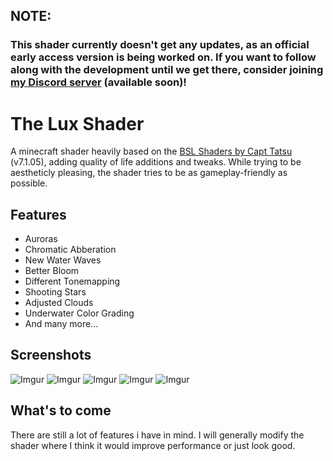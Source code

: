 ## NOTE:
### This shader currently doesn't get any updates, as an official early access version is being worked on. If you want to follow along with the development until we get there, consider joining [my Discord server]() (available soon)!

# The Lux Shader

A minecraft shader heavily based on the [BSL Shaders by Capt Tatsu](https://bitslablab.com "Takes you to the BSL Website") (v7.1.05), adding quality of life additions and tweaks. While trying to be aestheticly pleasing, the shader tries to be as gameplay-friendly as possible.

## Features
* Auroras
* Chromatic Abberation
* New Water Waves
* Better Bloom
* Different Tonemapping
* Shooting Stars
* Adjusted Clouds
* Underwater Color Grading
* And many more...

## Screenshots
![Imgur](https://i.imgur.com/Xx4KuMl.jpg)
![Imgur](https://i.imgur.com/rJJf68s.jpg)
![Imgur](https://i.imgur.com/85Ff9p8.jpg)
![Imgur](https://i.imgur.com/V9rtzmK.jpg)
![Imgur](https://i.imgur.com/ADrGwdB.jpg)

## What's to come
There are still a lot of features i have in mind. I will generally modify the shader where I think it would improve performance or just look good.
